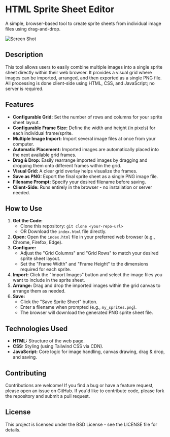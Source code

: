 # HTML Sprite Sheet Editor

A simple, browser-based tool to create sprite sheets from individual image files using drag-and-drop.

![Screen Shot](demon.PNG)

## Description

This tool allows users to easily combine multiple images into a single sprite sheet directly within their web browser. It provides a visual grid where images can be imported, arranged, and then exported as a single PNG file. All processing is done client-side using HTML, CSS, and JavaScript; no server is required.

## Features

* **Configurable Grid:** Set the number of rows and columns for your sprite sheet layout.
* **Configurable Frame Size:** Define the width and height (in pixels) for each individual frame/sprite.
* **Multiple Image Import:** Import several image files at once from your computer.
* **Automatic Placement:** Imported images are automatically placed into the next available grid frames.
* **Drag & Drop:** Easily rearrange imported images by dragging and dropping them onto different frames within the grid.
* **Visual Grid:** A clear grid overlay helps visualize the frames.
* **Save as PNG:** Export the final sprite sheet as a single PNG image file.
* **Filename Prompt:** Specify your desired filename before saving.
* **Client-Side:** Runs entirely in the browser - no installation or server needed.

## How to Use

1.  **Get the Code:**
    * Clone this repository: `git clone <your-repo-url>`
    * OR Download the `index.html` file directly.
2.  **Open:** Open the `index.html` file in your preferred web browser (e.g., Chrome, Firefox, Edge).
3.  **Configure:**
    * Adjust the "Grid Columns" and "Grid Rows" to match your desired sprite sheet layout.
    * Set the "Frame Width" and "Frame Height" to the dimensions required for each sprite.
4.  **Import:** Click the "Import Images" button and select the image files you want to include in the sprite sheet.
5.  **Arrange:** Drag and drop the imported images within the grid canvas to arrange them as needed.
6.  **Save:**
    * Click the "Save Sprite Sheet" button.
    * Enter a filename when prompted (e.g., `my_sprites.png`).
    * The browser will download the generated PNG sprite sheet file.

## Technologies Used

* **HTML:** Structure of the web page.
* **CSS:** Styling (using Tailwind CSS via CDN).
* **JavaScript:** Core logic for image handling, canvas drawing, drag & drop, and saving.

## Contributing

Contributions are welcome! If you find a bug or have a feature request, please open an issue on GitHub. If you'd like to contribute code, please fork the repository and submit a pull request.

## License

This project is licensed under the BSD License - see the LICENSE file for details.
